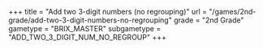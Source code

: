 +++
title = "Add two 3-digit numbers (no regrouping)"
url = "/games/2nd-grade/add-two-3-digit-numbers-no-regrouping"
grade = "2nd Grade"
gametype = "BRIX_MASTER"
subgametype = "ADD_TWO_3_DIGIT_NUM_NO_REGROUP"
+++